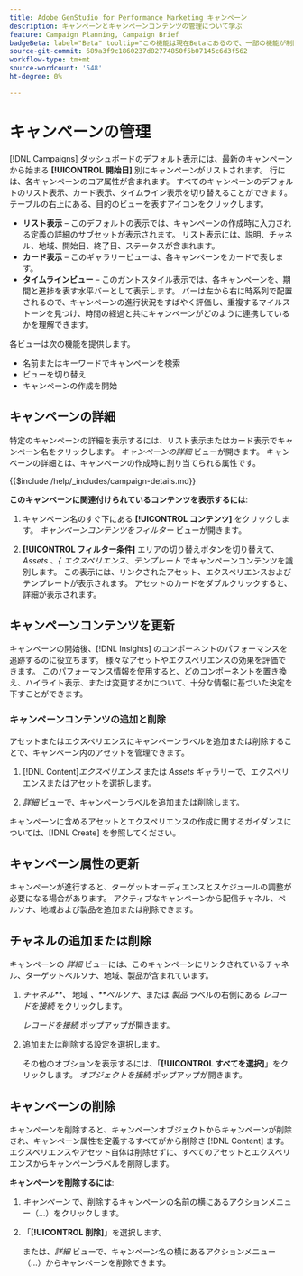 ```yaml
---
title: Adobe GenStudio for Performance Marketing キャンペーン
description: キャンペーンとキャンペーンコンテンツの管理について学ぶ
feature: Campaign Planning, Campaign Brief
badgeBeta: label="Beta" tooltip="この機能は現在Betaにあるので、一部の機能が制限されるか、変更される可能性があります。"
source-git-commit: 689a3f9c1860237d82774850f5b07145c6d3f562
workflow-type: tm+mt
source-wordcount: '548'
ht-degree: 0%

---
```


# キャンペーンの管理

[!DNL Campaigns] ダッシュボードのデフォルト表示には、最新のキャンペーンから始まる **[!UICONTROL 開始日]** 別にキャンペーンがリストされます。 行には、各キャンペーンのコア属性が含まれます。 すべてのキャンペーンのデフォルトのリスト表示、カード表示、タイムライン表示を切り替えることができます。 テーブルの右上にある、目的のビューを表すアイコンをクリックします。

* **リスト表示** – このデフォルトの表示では、キャンペーンの作成時に入力される定義の詳細のサブセットが表示されます。 リスト表示には、説明、チャネル、地域、開始日、終了日、ステータスが含まれます。
* **カード表示** – このギャラリービューは、各キャンペーンをカードで表します。
* **タイムラインビュー** – このガントスタイル表示では、各キャンペーンを、期間と進捗を表す水平バーとして表示します。 バーは左から右に時系列で配置されるので、キャンペーンの進行状況をすばやく評価し、重複するマイルストーンを見つけ、時間の経過と共にキャンペーンがどのように連携しているかを理解できます。

各ビューは次の機能を提供します。

* 名前またはキーワードでキャンペーンを検索
* ビューを切り替え
* キャンペーンの作成を開始

## キャンペーンの詳細

特定のキャンペーンの詳細を表示するには、リスト表示またはカード表示でキャンペーン名をクリックします。 _キャンペーンの詳細_ ビューが開きます。 キャンペーンの詳細とは、キャンペーンの作成時に割り当てられる属性です。

{{$include /help/_includes/campaign-details.md}}

**このキャンペーンに関連付けられているコンテンツを表示するには**:

1. キャンペーン名のすぐ下にある **[!UICONTROL コンテンツ]** をクリックします。 _キャンペーンコンテンツをフィルター_ ビューが開きます。

1. **[!UICONTROL フィルター条件]** エリアの切り替えボタンを切り替えて、_Assets_ _、&lbrace; エクスペリエンス_、_テンプレート_ でキャンペーンコンテンツを識別します。
この表示には、リンクされたアセット、エクスペリエンスおよびテンプレートが表示されます。 アセットのカードをダブルクリックすると、詳細が表示されます。

## キャンペーンコンテンツを更新

キャンペーンの開始後、[!DNL Insights] のコンポーネントのパフォーマンスを追跡するのに役立ちます。 様々なアセットやエクスペリエンスの効果を評価できます。 このパフォーマンス情報を使用すると、どのコンポーネントを置き換え、ハイライト表示、または変更するかについて、十分な情報に基づいた決定を下すことができます。

### キャンペーンコンテンツの追加と削除

アセットまたはエクスペリエンスにキャンペーンラベルを追加または削除することで、キャンペーン内のアセットを管理できます。

1. [!DNL Content]_エクスペリエンス_ または _Assets_ ギャラリーで、エクスペリエンスまたはアセットを選択します。

1. _詳細_ ビューで、キャンペーンラベルを追加または削除します。

キャンペーンに含めるアセットとエクスペリエンスの作成に関するガイダンスについては、[!DNL Create] を参照してください。

## キャンペーン属性の更新

キャンペーンが進行すると、ターゲットオーディエンスとスケジュールの調整が必要になる場合があります。 アクティブなキャンペーンから配信チャネル、ペルソナ、地域および製品を追加または削除できます。

## チャネルの追加または削除

キャンペーンの _詳細_ ビューには、このキャンペーンにリンクされているチャネル、ターゲットペルソナ、地域、製品が含まれています。

1. _チャネル&#x200B;**、_ 地域 _、**&#x200B;ペルソナ_、または _製品_ ラベルの右側にある _レコードを接続_ をクリックします。

   _レコードを接続_ ポップアップが開きます。

1. 追加または削除する設定を選択します。

   その他のオプションを表示するには、「**[!UICONTROL すべてを選択]**」をクリックします。 _オブジェクトを接続_ ポップアップが開きます。

## キャンペーンの削除

キャンペーンを削除すると、キャンペーンオブジェクトからキャンペーンが削除され、キャンペーン属性を定義するすべてがから削除さ [!DNL Content] ます。 エクスペリエンスやアセット自体は削除せずに、すべてのアセットとエクスペリエンスからキャンペーンラベルを削除します。

**キャンペーンを削除するには**:

1. _キャンペーン_ で、削除するキャンペーンの名前の横にあるアクションメニュー（...）をクリックします。

1. 「**[!UICONTROL 削除]**」を選択します。

   または、_詳細_ ビューで、キャンペーン名の横にあるアクションメニュー（...）からキャンペーンを削除できます。
